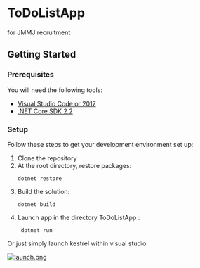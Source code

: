 # ToDoListApp
for JMMJ recruitment

## Getting Started
### Prerequisites
You will need the following tools:

* [Visual Studio Code or 2017](https://www.visualstudio.com/downloads/)
* [.NET Core SDK 2.2](https://www.microsoft.com/net/download/dotnet-core/2.2)

### Setup
Follow these steps to get your development environment set up:

  1. Clone the repository
  2. At the root directory, restore packages:
     ```
     dotnet restore
     ```
  3. Build the solution:
     ```
     dotnet build
     ```
  5. Launch app in the directory ToDoListApp :
     ```
	  dotnet run
	   ```

Or just simply launch kestrel within visual studio

[![launch.png](https://i.postimg.cc/FKxs6Zjq/launch.png)](https://postimg.cc/7CfkGStM)
